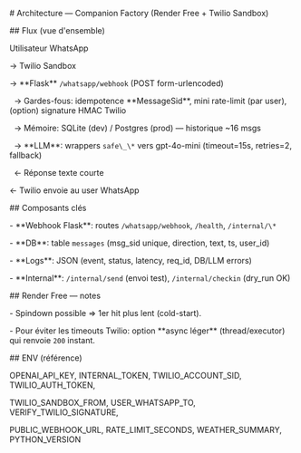 \# Architecture — Companion Factory (Render Free + Twilio Sandbox)



\## Flux (vue d'ensemble)

Utilisateur WhatsApp

→ Twilio Sandbox

→ \*\*Flask\*\* `/whatsapp/webhook` (POST form-urlencoded)

&nbsp;  → Gardes-fous: idempotence \*\*MessageSid\*\*, mini rate-limit (par user), (option) signature HMAC Twilio

&nbsp;  → Mémoire: SQLite (dev) / Postgres (prod) — historique ~16 msgs

&nbsp;  → \*\*LLM\*\*: wrappers `safe\_\*` vers gpt-4o-mini (timeout=15s, retries=2, fallback)

&nbsp;  ← Réponse texte courte

← Twilio envoie au user WhatsApp



\## Composants clés

\- \*\*Webhook Flask\*\*: routes `/whatsapp/webhook`, `/health`, `/internal/\*`

\- \*\*DB\*\*: table `messages` (msg\_sid unique, direction, text, ts, user\_id)

\- \*\*Logs\*\*: JSON (event, status, latency, req\_id, DB/LLM errors)

\- \*\*Internal\*\*: `/internal/send` (envoi test), `/internal/checkin` (dry\_run OK)



\## Render Free — notes

\- Spindown possible ⇒ 1er hit plus lent (cold-start).

\- Pour éviter les timeouts Twilio: option \*\*async léger\*\* (thread/executor) qui renvoie `200` instant.



\## ENV (référence)

OPENAI\_API\_KEY, INTERNAL\_TOKEN, TWILIO\_ACCOUNT\_SID, TWILIO\_AUTH\_TOKEN,

TWILIO\_SANDBOX\_FROM, USER\_WHATSAPP\_TO, VERIFY\_TWILIO\_SIGNATURE,

PUBLIC\_WEBHOOK\_URL, RATE\_LIMIT\_SECONDS, WEATHER\_SUMMARY, PYTHON\_VERSION



